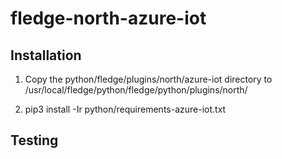 # fledge-north-azure-iot

## Installation

1) Copy the python/fledge/plugins/north/azure-iot directory to /usr/local/fledge/python/fledge/python/plugins/north/

2) pip3 install -Ir python/requirements-azure-iot.txt

## Testing


